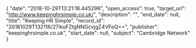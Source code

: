 {
  "date": "2018-10-29T13:21:16.445296", 
  "open_access": true, 
  "target_url": "http://www.keepinghrsimple.co.uk/", 
  "description": "", 
  "end_date": null, 
  "title": "Keeping HR Simple", 
  "record_id": "20181029T132116/27ikuFZtgNNGcvjgZ4VFoQ==", 
  "publisher": "keepinghrsimple.co.uk", 
  "start_date": null, 
  "subject": "Cambridge Network"
}

